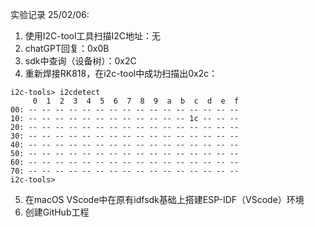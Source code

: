 实验记录
25/02/06:
1. 使用I2C-tool工具扫描I2C地址：无
2. chatGPT回复：0x0B
3. sdk中查询（设备树）：0x2C
4. 重新焊接RK818，在i2c-tool中成功扫描出0x2c：
```shell
i2c-tools> i2cdetect
     0  1  2  3  4  5  6  7  8  9  a  b  c  d  e  f
00: -- -- -- -- -- -- -- -- -- -- -- -- -- -- -- -- 
10: -- -- -- -- -- -- -- -- -- -- -- -- 1c -- -- -- 
20: -- -- -- -- -- -- -- -- -- -- -- -- -- -- -- -- 
30: -- -- -- -- -- -- -- -- -- -- -- -- -- -- -- -- 
40: -- -- -- -- -- -- -- -- -- -- -- -- -- -- -- -- 
50: -- -- -- -- -- -- -- -- -- -- -- -- -- -- -- -- 
60: -- -- -- -- -- -- -- -- -- -- -- -- -- -- -- -- 
70: -- -- -- -- -- -- -- -- -- -- -- -- -- -- -- -- 
i2c-tools> 
```
5. 在macOS VScode中在原有idfsdk基础上搭建ESP-IDF（VScode）环境
6. 创建GitHub工程